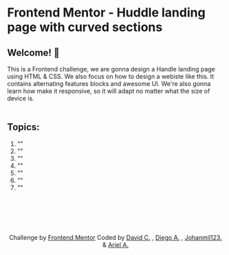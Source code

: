 # Frontend Mentor - Huddle landing page with curved sections

## Welcome! 👋

This is a Frontend challenge, we are gonna design a Handle landing page using HTML & CSS. We also focus on how to design a webiste like this. It contains alternating features blocks and awesome UI. 
We're also gonna learn how make it responsive, so it will adapt no matter what the size of device is.
<br>
<br>

## Topics:

1. "" 
2. ""
3. ""
4. ""
5. ""
6. ""
7. ""

<br>
<br>
<br>
<br>
<br>



<center> Challenge by <a href="https://www.frontendmentor.io?ref=challenge" target="_blank">Frontend Mentor</a> Coded by <a href="https://github.com/DVDLC">David C.</a> , <a href="https://github.com/Diego-Angeles-Ake">Diego A.</a> ,  <a href="https://github.com/Johanmil123">Johanmil123.</a> & <a href="https://github.com/likaon1606">Ariel A.</a> </center>